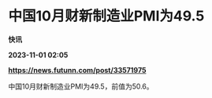 # 中国10月财新制造业PMI为49.5
**快讯**

**2023-11-01 02:05**

**https://news.futunn.com/post/33571975**

中国10月财新制造业PMI为49.5，前值为50.6。